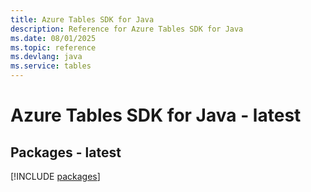 ```yaml
---
title: Azure Tables SDK for Java
description: Reference for Azure Tables SDK for Java
ms.date: 08/01/2025
ms.topic: reference
ms.devlang: java
ms.service: tables
---
```

# Azure Tables SDK for Java - latest
## Packages - latest
[!INCLUDE [packages](tables-index.md)]